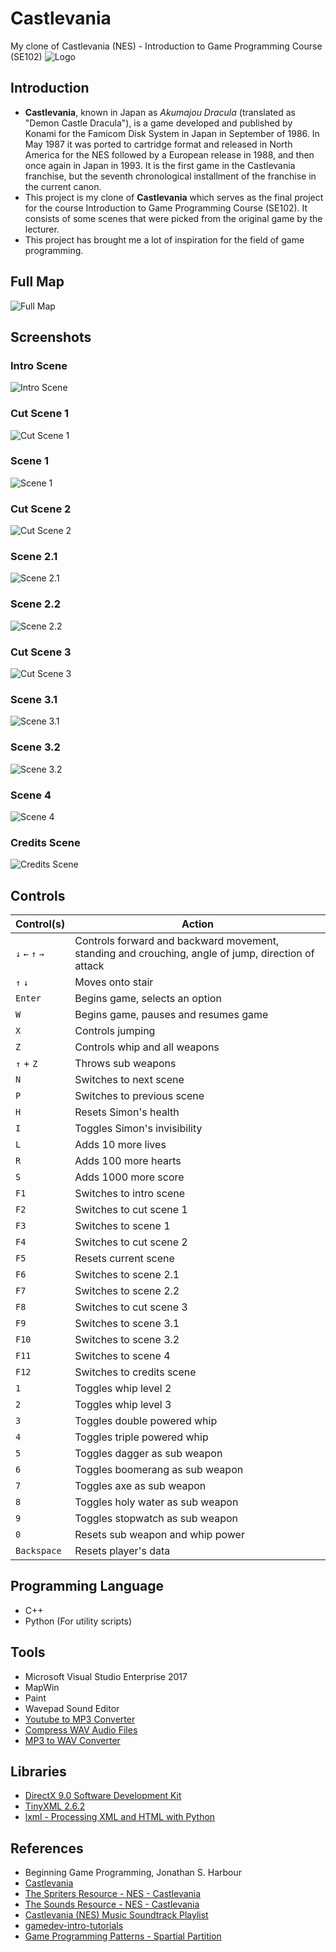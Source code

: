 # Castlevania
My clone of Castlevania (NES) - Introduction to Game Programming Course (SE102)
![Logo](https://github.com/KutieKat/Castlevania/blob/feature/scene-3/Images/Logo.png?raw=true)

## Introduction
- **Castlevania**, known in Japan as *Akumajou Dracula* (translated as "Demon Castle Dracula"), is a game developed and published by Konami for the Famicom Disk System in Japan in September of 1986. In May 1987 it was ported to cartridge format and released in North America for the NES followed by a European release in 1988, and then once again in Japan in 1993. It is the first game in the Castlevania franchise, but the seventh chronological installment of the franchise in the current canon.
- This project is my clone of **Castlevania** which serves as the final project for the course Introduction to Game Programming Course (SE102). It consists of some scenes that were picked from the original game by the lecturer.
- This project has brought me a lot of inspiration for the field of game programming.
## Full Map
![Full Map](https://github.com/KutieKat/Castlevania/blob/feature/scene-3/Images/FullMap.png?raw=true)

## Screenshots
### Intro Scene
![Intro Scene](https://github.com/KutieKat/Castlevania/blob/feature/scene-3/Images/IntroScene.png?raw=true)

### Cut Scene 1
![Cut Scene 1](https://github.com/KutieKat/Castlevania/blob/feature/scene-3/Images/CutScene1.png?raw=true)

### Scene 1
![Scene 1](https://github.com/KutieKat/Castlevania/blob/feature/scene-3/Images/Scene1.png?raw=true)

### Cut Scene 2
![Cut Scene 2](https://github.com/KutieKat/Castlevania/blob/feature/scene-3/Images/CutScene2.png?raw=true)

### Scene 2.1
![Scene 2.1](https://github.com/KutieKat/Castlevania/blob/feature/scene-3/Images/Scene2.1.png?raw=true)

### Scene 2.2
![Scene 2.2](https://github.com/KutieKat/Castlevania/blob/feature/scene-3/Images/Scene2.2.png?raw=true)

### Cut Scene 3
![Cut Scene 3](https://github.com/KutieKat/Castlevania/blob/feature/scene-3/Images/CutScene3.png?raw=true)

### Scene 3.1
![Scene 3.1](https://github.com/KutieKat/Castlevania/blob/feature/scene-3/Images/Scene3.1.png?raw=true)

### Scene 3.2
![Scene 3.2](https://github.com/KutieKat/Castlevania/blob/feature/scene-3/Images/Scene3.2.png?raw=true)

### Scene 4
![Scene 4](https://github.com/KutieKat/Castlevania/blob/feature/scene-3/Images/Scene4.png?raw=true)

### Credits Scene
![Credits Scene](https://github.com/KutieKat/Castlevania/blob/feature/scene-3/Images/CreditsScene.png?raw=true)

## Controls
Control(s) | Action  |
--- | --- |
`↓` `←` `↑` `→` | Controls forward and backward movement, standing and crouching, angle of jump, direction of attack
`↑` `↓` | Moves onto stair 
`Enter` | Begins game, selects an option
`W` | Begins game, pauses and resumes game
`X` | Controls jumping
`Z` | Controls whip and all weapons
`↑` + `Z` | Throws sub weapons
`N` | Switches to next scene
`P` | Switches to previous scene
`H` | Resets Simon's health
`I` | Toggles Simon's invisibility
`L` | Adds 10 more lives
`R` | Adds 100 more hearts
`S` | Adds 1000 more score
`F1` | Switches to intro scene
`F2` | Switches to cut scene 1
`F3` | Switches to scene 1
`F4` | Switches to cut scene 2
`F5` | Resets current scene
`F6` | Switches to scene 2.1
`F7` | Switches to scene 2.2
`F8` | Switches to cut scene 3
`F9` | Switches to scene 3.1
`F10` | Switches to scene 3.2
`F11` | Switches to scene 4
`F12` | Switches to credits scene
`1` | Toggles whip level 2
`2` | Toggles whip level 3
`3` | Toggles double powered whip
`4` | Toggles triple powered whip
`5` | Toggles dagger as sub weapon
`6` | Toggles boomerang as sub weapon
`7` | Toggles axe as sub weapon
`8` | Toggles holy water as sub weapon
`9` | Toggles stopwatch as sub weapon
`0` | Resets sub weapon and whip power
`Backspace` | Resets player's data

## Programming Language
- C++
- Python (For utility scripts)

## Tools
- Microsoft Visual Studio Enterprise 2017
- MapWin
- Paint
- Wavepad Sound Editor
- [Youtube to MP3 Converter](https://ytmp3.cc/en13)
- [Compress WAV Audio Files](https://www.youcompress.com/wav)
- [MP3 to WAV Converter](https://www.media.io/convert/mp3-to-wav.html)

## Libraries
- [DirectX 9.0 Software Development Kit](https://www.microsoft.com/en-us/download/details.aspx?id=6812)
- [TinyXML 2.6.2](https://sourceforge.net/projects/tinyxml/files/tinyxml/2.6.2)
- [lxml - Processing XML and HTML with Python](https://lxml.de)

## References
- Beginning Game Programming, Jonathan S. Harbour
- [Castlevania](https://strategywiki.org/wiki/Castlevania)
- [The Spriters Resource - NES - Castlevania](https://www.spriters-resource.com/nes/cv)
- [The Sounds Resource - NES - Castlevania](https://www.sounds-resource.com/nes/vania/sound/357)
- [Castlevania (NES) Music Soundtrack Playlist](https://www.youtube.com/watch?v=AIu4gRqhdlo&list=PL8475D168894529C1)
- [gamedev-intro-tutorials](https://github.com/dungdna2000)
- [Game Programming Patterns - Spartial Partition](https://gameprogrammingpatterns.com/spatial-partition.html)
